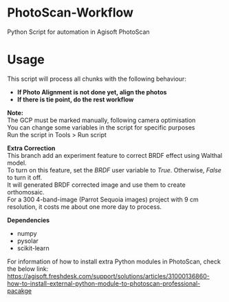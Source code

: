 # PhotoScan-Workflow
Python Script for automation in Agisoft PhotoScan
  
# Usage  
This script will process all chunks with the following behaviour:  
- **If Photo Alignment is not done yet, align the photos**  
- **If there is tie point, do the rest workflow**  
  
**Note:**  
The GCP must be marked manually, following camera optimisation  
You can change some variables in the script for specific purposes  
Run the script in Tools > Run script
  
**Extra Correction**  
This branch add an experiment feature to correct BRDF effect using Walthal model.  
To turn on this feature, set the _BRDF_ user variable to _True_. Otherwise, _False_ to turn it off.  
It will generated BRDF corrected image and use them to create orthomosaic.  
For a 300 4-band-image (Parrot Sequoia images) project with 9 cm resolution, it costs me about one more day to process.  
  
**Dependencies**  
- numpy  
- pysolar  
- scikit-learn  
  
For information of how to install extra Python modules in PhotoScan, check the below link:  
https://agisoft.freshdesk.com/support/solutions/articles/31000136860-how-to-install-external-python-module-to-photoscan-professional-pacakge  

